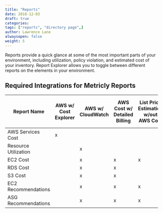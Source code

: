 ```yaml
---
title: "Reports"
date: 2018-12-03
draft: true
categories:
tags: ["reports", "directory page",]
author: Lawrence Lane
alwaysopen: false
weight: 5
---
```

Reports provide a quick glance at some of the most important parts of your environment, including utilization, policy violation, and estimated cost of your inventory. Report Explorer allows you to toggle between different reports on the elements in your environment.

## Required Integrations for Metricly Reports

| Report Name          | AWS w/ Cost Explorer | AWS w/ CloudWatch | AWS Cost w/ Detailed Billing | List Price Estimation w/out AWS Cost | Time from activation to first report |
|----------------------|----------------------|-------------------|------------------------------|--------------------------------------|--------------------------------------|
| AWS Services Cost    | x                    |                   |                              |                                      | Immediate                            |
| Resource Utilization |                      | x                 |                              |                                      | Immediate                            |
| EC2 Cost             |                      | x                 | x                            | x                                    | 1 day                                |
| RDS Cost             |                      | x                 | x                            |                                      | 1 day                                |
| S3 Cost              |                      | x                 | x                            |                                      | 1 day                                |
| EC2 Recommendations  |                      | x                 | x                            | x                                    | 1 week                               |
| ASG Recommendations  |                      | x                 | x                            | x                                    | 1 week                               |
